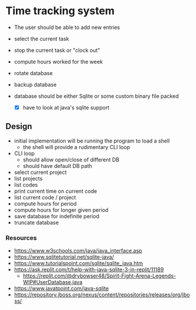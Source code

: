 # Time tracking system

* The user should be able to add new entries
* select the current task
* stop the current task or "clock out"
* compute hours worked for the week
* rotate database
* backup database

* database should be either Sqlite or some custom binary file packed
  * [x] have to look at java's sqlite support


## Design

* initial implementation will be running the program to load a shell
  * the shell will provide a rudimentary CLI loop
* CLI loop
  * should allow open/close of different DB
  * should have default DB path
* select current project
* list projects
* list codes
* print current time on current code
* list current code / project
* compute hours for period
* compute hours for longer given period
* save database for indefinite period
* truncate database


### Resources

* https://www.w3schools.com/java/java_interface.asp
* https://www.sqlitetutorial.net/sqlite-java/
* https://www.tutorialspoint.com/sqlite/sqlite_java.htm
* https://ask.replit.com/t/help-with-java-sqlite-3-in-replit/11189
  * https://replit.com/@drybowser48/Spirit-Fight-Arena-Legends-WIP#UserDatabase.java
* https://www.javatpoint.com/java-sqlite
* https://repository.jboss.org/nexus/content/repositories/releases/org/jboss/
